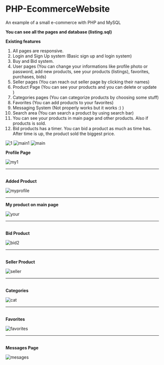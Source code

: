 # PHP-EcommerceWebsite
 An example of a small e-commerce with PHP and MySQL
 
 <b>You can see all the pages and database (listing.sql)</b>
 
 <b>Existing features</b>
   
 1. All pages are responsive.
 2. Login and Sign Up system (Basic sign up and login system)
 3. Buy and Bid system.
 3. User pages (You can change your informations like profile photo or password, add new products, see your products (listings), favorites, purchases, bids)
 4. Seller pages (You can reach out seller page by clicking their names)
 5. Product Page (You can see your products and you can delete or update )
 5. Categories pages (You can categorize products by choosing some stuff)
 6. Favorites (You can add products to your favorites)
 7. Messaging System (Not properly works but it works :) )
 8. Search area (You can search a product by using search bar)
 9. You can see your products in main page and other products. Also if products is sold.
 10. Bid products has a timer. You can bid a product as much as time has. After time is up, the product sold the biggest price.


![1](https://user-images.githubusercontent.com/70773825/227023443-ed502a10-9e6a-48f9-816a-dea8571d2c3f.png)
![main1](https://user-images.githubusercontent.com/70773825/227026488-00b1d67c-d7ff-48a9-8d3f-35008b926724.png)
![main](https://user-images.githubusercontent.com/70773825/227026509-88acd51b-d8bc-439f-a04e-72abb7d9a08e.png)
<br>

<b>Profile Page</b>

![my1](https://user-images.githubusercontent.com/70773825/227026025-6da172df-fb53-479b-9e4e-eec6ca93a3d5.png)

<hr>
<br>
<b>Added Product</b>

![myprofile](https://user-images.githubusercontent.com/70773825/227026225-943ef4c8-2a68-4126-bc72-9f7c1b2925cb.png)
<hr>
<b>My product on main page</b>

![your](https://user-images.githubusercontent.com/70773825/227026903-c8174c99-33d2-4ec8-adb7-287c12e0d545.png)
<hr>
<br>
<b>Bid Product</b>

![bid2](https://user-images.githubusercontent.com/70773825/227027078-69e5f269-02ea-4f29-a813-ba3018fea762.png)
<hr>
<br>
<b>Seller Product</b>

![seller](https://user-images.githubusercontent.com/70773825/227027156-26006709-07d9-4525-b0eb-f149cf8441eb.png)
<hr>
<br>
<b>Categories</b>

![cat](https://user-images.githubusercontent.com/70773825/227027240-9b51e053-aa9c-4d80-9194-a752f643101e.png)
<hr>
<br>
<b>Favorites</b>

![favorites](https://user-images.githubusercontent.com/70773825/227027421-9b910d76-1d44-43c5-92c8-e94a8d396b51.png)
<hr>
<br>
<b>Messages Page</b>

![mesages](https://user-images.githubusercontent.com/70773825/227028278-5144f8bd-81c1-415c-b0f6-970f4f12d026.png)

